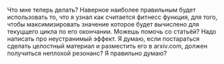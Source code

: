 Что мне теперь делать? Наверное наиболее правильным будет использовать то, что я узнал как считается фитнесс функция, для того, чтобы максимизировать значение которое будет вычислено для текуцщего цикла по его окончании. Можешь помочь со статьёй? Надо написать про неустранимый эффект. Я думаю, если постараться сделать целостный материал и разместить его в arxiv.com, должен получиться неплохой резонанс? Я правильно думаю?